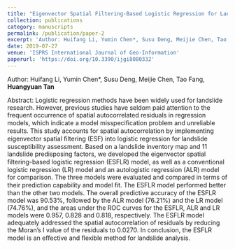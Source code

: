 ```yaml
---
title: "Eigenvector Spatial Filtering-Based Logistic Regression for Landslide Susceptibility Assessment"
collection: publications
category: manuscripts
permalink: /publication/paper-2
excerpt: 'Author: Huifang Li, Yumin Chen*, Susu Deng, Meijie Chen, Tao Fang, **Huangyuan Tan**'
date: 2019-07-27
venue: 'ISPRS International Journal of Geo-Information'
paperurl: 'https://doi.org/10.3390/ijgi8080332'
---
```

Author: Huifang Li, Yumin Chen*, Susu Deng, Meijie Chen, Tao Fang, **Huangyuan Tan**

Abstract: Logistic regression methods have been widely used for landslide research. However, previous studies have seldom paid attention to the frequent occurrence of spatial autocorrelated residuals in regression models, which indicate a model misspeciﬁcation problem and unreliable results. This study accounts for spatial autocorrelation by implementing eigenvector spatial ﬁltering (ESF) into logistic regression for landslide susceptibility assessment. Based on a landslide inventory map and 11 landslide predisposing factors, we developed the eigenvector spatial ﬁltering-based logistic regression (ESFLR) model, as well as a conventional logistic regression (LR) model and an autologistic regression (ALR) model for comparison. The three models were evaluated and compared in terms of their prediction capability and model ﬁt. The ESFLR model performed better than the other two models. The overall predictive accuracy of the ESFLR model was 90.53%, followed by the ALR model (76.21%) and the LR model (74.76%), and the areas under the ROC curves for the ESFLR, ALR and LR models were 0.957, 0.828 and 0.818, respectively. The ESFLR model adequately addressed the spatial autocorrelation of residuals by reducing the Moran’s I value of the residuals to 0.0270. In conclusion, the ESFLR model is an eﬀective and ﬂexible method for landslide analysis.
